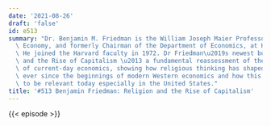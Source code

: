 ```yaml
---
date: '2021-08-26'
draft: 'false'
id: e513
summary: "Dr. Benjamin M. Friedman is the William Joseph Maier Professor of Political\
  \ Economy, and formerly Chairman of the Department of Economics, at Harvard University.\
  \ He joined the Harvard faculty in 1972. Dr Friedman\u2019s newest book is Religion\
  \ and the Rise of Capitalism \u2013 a fundamental reassessment of the foundations\
  \ of current-day economics, showing how religious thinking has shaped economic thinking\
  \ ever since the beginnings of modern Western economics and how this influence continues\
  \ to be relevant today especially in the United States."
title: '#513 Benjamin Friedman: Religion and the Rise of Capitalism'
---
```

{{< episode >}}
